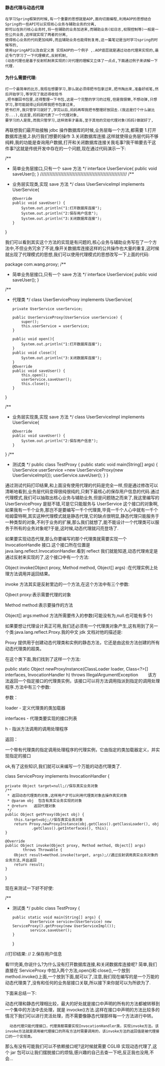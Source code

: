 #### 静态代理与动态代理

    在学习Spring框架的时候,有一个重要的思想就是AOP,面向切面编程,利用AOP的思想结合Spring的一些API可以实现核心业务与辅助业务的分离,
    即可以在执行核心业务时,将一些辅助的业务加进来,而辅助业务(如日志,权限控制等)一般是一些公共业务,这样就实现了两者的分离,
    使得核心业务的代码更加纯粹,而且辅助业务也能得到复用,这一篇笔记是当时学习spring的时候写的,
    使用springAPI以及自定义类 实现AOP的一个例子 ,.AOP底层就是通过动态代理来实现的,最近专门学习了一下代理模式,反射机制,
    (动态代理也是基于反射机制来实现的)对代理的理解又立体了一点点,下面通过例子来讲解一下代理.

#### 为什么需要代理:

    打一个最简单的比方,我现在想要学习,那么就必须得把书包拿过来,把书掏出来,准备好纸笔,然后开始学习,等学完了我还得收拾书
    ,把书塞回书包里,还得整理一下书包,这是一个完整的学习的过程,但是我很懒,不想动弹,只想学习,那可能就得让妈妈帮我把书包拿过来,
    把书打开,我只管学习就好了,学完以后,妈妈再帮我把书整理好放回去.(我这是打个什么破比方...),在这里,妈妈就代表了一个代理对象,
    要学习的人是我,而我只管学习,这样效率才最高,至于其他的交给代理对象(妈妈)做就好了,

再联想我们最开始接触 jdbc 操作数据库的时候,业务层每一个方法,都需要 1.打开数据库连接,2.执行我们想要的操作 3.关闭数据库连接.这样就使得业务层代码不够纯粹,我的功能是查询用户数据,打开和关闭数据库连接关我毛事?我干嘛要去干这件事?这就是传统开发中存在的一个问题,现在通过代码演示一下:

/\*\*

- 简单业务层接口,只有一个 save 方法
  \*/
  interface UserService{
  public void saveUser();
  }
  ////////////////////////////////////////////////////////
  /\*\*
- 业务层实现类,实现 save 方法
  \*/
  class UserServiceImpl implements UserService{

      @Override
      public void saveUser() {
          System.out.println("1:打开数据库连接");
          System.out.println("2:保存用户信息");
          System.out.println("3:关闭数据库连接");
      }

}

我们可以看到其实这个方法的实现是有问题的,核心业务与辅助业务写在了一个方法中,不但业务冗余了不说,像开关数据库连接这样的公共操作也大量的重复,这时候就出现了代理模式的思想,我们可以使用代理模式的思想改写一下上面的代码:

package com.wang.proxy;
/\*\*

- 简单业务层接口,只有一个 save 方法
  \*/
  interface UserService{
  public void saveUser();
  }

/\*\*

- 代理类
  \*/
  class UserServiceProxy implements UserService{

      private UserService userService;

      public UserServiceProxy(UserService userService) {
          super();
          this.userService = userService;
      }

      public void open(){
          System.out.println("1:打开数据库连接");
      }
      public void close(){
          System.out.println("3:关闭数据库连接");
      }
      @Override
      public void saveUser() {
          this.open();
          userService.saveUser();
          this.close();
      }

}

/\*\*

- 业务层实现类,实现 save 方法
  \*/
  class UserServiceImpl implements UserService{

      @Override
      public void saveUser() {
          System.out.println("2:保存用户信息");
      }

}
/\*\*

- 测试类
  \*/
  public class TestProxy {
  public static void main(String[] args) {
  UserService userService =new UserServiceProxy(new UserServiceImpl());
  userService.saveUser();
  }
  }

通过测试代码打印结果,和上面没有使用代理的代码是完全一样,但是通过修改可以清晰地看到,业务层代码变得很纯很纯的,只剩下最核心的保存用户信息的代码.通过代理模式,我们可以抽取出核心业务与辅助业务,但是问题随之而来了,我这里编写的 UserServiceProxy 是挺不错,可是它只能服务与 UserService 这个接口的对象啊,如果我有一千个业务,那岂不是要编写一千个代理类,毕竟一千个人心中就有一千个哈姆雷特啊,其实这种代理模式就是静态代理,它的缺点很明显,静态代理只能服务于一种类型的对象,不利于业务的扩展,那么我们就想了,能不能设计一个代理类可以服务于所有的业务对象呢?于是,这时候,动态代理就闪亮登场了.

如果要实现动态代理,那么你要编写的那个代理类就需要实现一个 InvocationHandle 接口.这个接口所在位置是 java.lang.reflect.InvocationHandler.看到 reflect 我们就能知道,动态代理肯定是通过反射来实现的了,这个接口中有一个方法:

Object invoke(Object proxy, Method method, Object[] args) :在代理实例上处理方法调用并返回结果。

invoke 方法其实是反射里边的一个方法,在这个方法中有三个参数:

Ojbect proxy:表示需要代理的对象

Method method:表示要操作的方法

Object[] args:method 方法所需要传入的参数(可能没有为,null.也可能有多个)

如果要想让代理设计真正可用,我们还必须有一个代理类对象产生,这有用到了另一个类:java.lang.reflect.Proxy.我的中文 jdk 文档对他的描述是:

Proxy 提供用于创建动态代理类和实例的静态方法，它还是由这些方法创建的所有动态代理类的超类。

在这个类下面,我们找到了这样一个方法:

public static Object newProxyInstance(ClassLoader loader,
Class<?>[] interfaces,
InvocationHandler h)
throws IllegalArgumentException
　　该方法返回一个指定接口的代理类实例，该接口可以将方法调用指派到指定的调用处理程序.方法中有三个参数:

参数：

loader - 定义代理类的类加载器

interfaces - 代理类要实现的接口列表

h - 指派方法调用的调用处理程序

返回：

一个带有代理类的指定调用处理程序的代理实例，它由指定的类加载器定义，并实现指定的接口

ok,有了这些知识,我们就可以来编写一个万能的动态代理类了.

class ServiceProxy implements InvocationHandler {

    private Object target=null;//保存真实业务对象
    /**
     * 返回动态代理类的对象,这样用户才可以利用代理类对象去操作真实对象
     * @param obj  包含有真实业务实现的对象
     * @return   返回代理对象
     */
    public Object getProxy(Object obj) {
        this.target=obj;//保存真实业务对象
        return Proxy.newProxyInstance(obj.getClass().getClassLoader(), obj
                .getClass().getInterfaces(), this);
    }

    @Override
    public Object invoke(Object proxy, Method method, Object[] args)
            throws Throwable {
        Object result=method.invoke(target, args);//通过反射调用真实业务对象的业务方法,并且返回
        return result;
    }

}

现在来测试一下好不好使:

/\*\*

- 测试类
  \*/
  public class TestProxy {

      public static void main(String[] args) {
              UserService service=(UserService) new ServiceProxy().getProxy(new UserServiceImpl());
              service.saveUser();
      }

  }

//打印结果:
// 2.保存用户信息

看!!!!完美,你说什么?为什么没有打开数据库连接,和关闭数据库连接呢? 简单,我们直接在 ServiceProxy 中加入两个方法,open()和 close(),一个放到 method.invoke()上面,一个放到下面,就可以了,注意,我们现在编写的是一个万能的动态代理类了,没有和任何的业务层接口关联,所以接下来你就可以为所欲为了.

下面来总结一下:

动态代理和静态代理相比较，最大的好处就是接口中声明的所有的方法都被转移到一个集中的方法中去处理，就是 invocke()方法.这样在接口中声明的方法比较多的情况下我们可以进行灵活处理，而不需要像静态代理那样每一个方法进行中转。

      动态代理只能代理接口，代理类都需要实现InvocationHandler类，实现invoke方法。该invoke方法就是调用被代理接口的所有方法时需要调用的，该invoke方法的返回值是被代理接口的一个实现类。

那么有没有可能我们可以不依赖接口呢?这时候就需要 CGLIB 实现动态代理了,这个 jar 包可以让我们摆脱接口的烦恼,感兴趣的自己去查一下吧,反正我也没用,不会...
